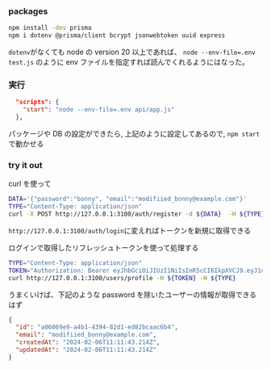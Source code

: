 ### packages

```sh
npm install -dev prisma
npm i dotenv @prisma/client bcrypt jsonwebtoken uuid express
```

`dotenv`がなくても node の version 20 以上であれば、
`node --env-file=.env test.js` のように env ファイルを指定すれば読んでくれるようにはなった。

### 実行

```json
  "scripts": {
    "start": "node --env-file=.env api/app.js"
  },
```

パッケージや DB の設定ができたら, 上記のように設定してあるので, `npm start`で動かせる

### try it out

curl を使って

```sh
DATA='{"password":"bonny", "email":"modifiied_bonny@example.com"}'
TYPE="Content-Type: application/json"
curl -X POST http://127.0.0.1:3100/auth/register -d ${DATA}  -H ${TYPE}
```

`http://127.0.0.1:3100/auth/login`に変えればトークンを新規に取得できる

ログインで取得したリフレッシュトークンを使って処理する

```sh
TYPE="Content-Type: application/json"
TOKEN="Authorization: Bearer eyJhbGciOiJIUzI1NiIsInR5cCI6IkpXVCJ9.eyJ1c2VySWQiOiJhMDYwNjllOS1hNGIxLTQzOTQtODJkMS1lZDgyYmNhYWM2YjQiLCJqdGkiOiJiYzU3ZTc1My1jMWZkLTRmYzYtODM2Ni05MTNjYzQ0YTNmMWMiLCJpYXQiOjE3MDcyNjQ2NTcsImV4cCI6MTcwNzMwMDY1N30.6GrrFoxRahMHDIIb98GsTXrojxOs-J7R1BE93YbJ_kU"
curl http://127.0.0.1:3100/users/profile -H ${TOKEN} -H ${TYPE}
```

うまくいけば、下記のような password を除いたユーザーの情報が取得できるはず

```json
{
  "id": "a06069e9-a4b1-4394-82d1-ed82bcaac6b4",
  "email": "modifiied_bonny@example.com",
  "createdAt": "2024-02-06T11:11:43.214Z",
  "updatedAt": "2024-02-06T11:11:43.214Z"
}
```
